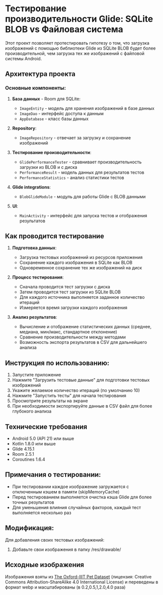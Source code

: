 # Тестирование производительности Glide: SQLite BLOB vs Файловая система

Этот проект позволяет протестировать гипотезу о том, что загрузка изображений с помощью библиотеки Glide из SQLite BLOB будет более производительной, чем загрузка тех же изображений с файловой системы Android.

## Архитектура проекта



### Основные компоненты:

1. **База данных** - Room для SQLite:
    - `ImageEntity` - модель для хранения изображений в базе данных
    - `ImageDao` - интерфейс доступа к данным
    - `AppDatabase` - класс базы данных

2. **Repository**:
    - `ImageRepository` - отвечает за загрузку и сохранение изображений

3. **Тестирование производительности**:
    - `GlidePerformanceTester` - сравнивает производительность загрузки из BLOB и с диска
    - `PerformanceResult` - модель данных для результатов тестов
    - `PerformanceStatistics` - анализ статистики тестов

4. **Glide integrations**:
    - `BlobGlideModule` - модуль для работы Glide с BLOB данными

5. **UI**:
    - `MainActivity` - интерфейс для запуска тестов и отображения результатов

## Как проводится тестирование

1. **Подготовка данных**:
    - Загрузка тестовых изображений из ресурсов приложения
    - Сохранение каждого изображения в SQLite как BLOB
    - Одновременное сохранение тех же изображений на диск

2. **Процесс тестирования**:
    - Сначала проводится тест загрузки с диска
    - Затем проводится тест загрузки из SQLite BLOB
    - Для каждого источника выполняется заданное количество итераций
    - Измеряется время загрузки каждого изображения

3. **Анализ результатов**:
    - Вычисление и отображение статистических данных (среднее, медиана, мин/макс, стандартное отклонение)
    - Сравнение производительности между методами
    - Возможность экспорта результатов в CSV для дальнейшего анализа

## Инструкция по использованию:

1. Запустите приложение
2. Нажмите "Загрузить тестовые данные" для подготовки тестовых изображений
3. Укажите желаемое количество итераций (по умолчанию 10)
4. Нажмите "Запустить тесты" для начала тестирования
5. Просмотрите результаты на экране
6. При необходимости экспортируйте данные в CSV файл для более глубокого анализа

## Технические требования

- Android 5.0 (API 21) или выше
- Kotlin 1.8.0 или выше
- Glide 4.15.1
- Room 2.5.1
- Coroutines 1.6.4

## Примечания о тестировании:

- При тестировании каждое изображение загружается с отключенным кэшем в памяти (skipMemoryCache)
- Перед тестированием выполняется очистка кэша Glide для более точных результатов
- Для уменьшения влияния случайных факторов, каждый тест выполняется несколько раз

## Модификация:

Для добавления своих тестовых изображений:
1. Добавьте свои изображения в папку /res/drawable/


## Исходные изображения

Изображения взяты из [The Oxford-IIIT Pet Dataset](https://www.robots.ox.ac.uk/~vgg/data/pets/)
(лицензия: Creative Commons Attribution-ShareAlike 4.0 International License) и переведены 
в формат webp и масштабированы (в 0.2,0.5,1,2.0,4.0 раза)

